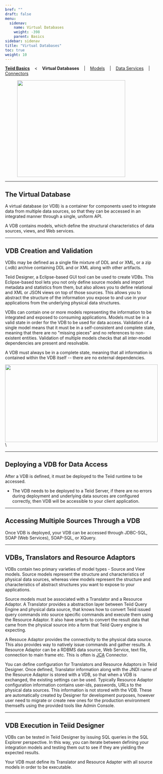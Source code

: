 ```yaml
---
bref: ""
draft: false
menu:
  sidenav:
    name: Virtual Databases
    weight: -398
    parent: Basics
sidebar: sidenav
title: "Virtual Databases"
toc: true
weight: 10
---
```


[**Teiid Basics**](..) &nbsp;&nbsp; < &nbsp;&nbsp; **Virtual Databases** &nbsp;&nbsp; | &nbsp;&nbsp; [Models](../models) &nbsp;&nbsp; | &nbsp;&nbsp; [Data Services](../dataservices) &nbsp;&nbsp; | &nbsp;&nbsp; [Connectors](../connectors)

<div>
<img width="356" height="319" src="http://static.jboss.org/teiid/images/teiid-vdbinternals.png" frameborder="2" hspace="40" ></img>
</div>

---
## The Virtual Database

A virtual database (or VDB) is a container for components used to integrate data from multiple data sources, so that they can be accessed in an integrated manner through a single, uniform API.  

A VDB contains models, which define the structural characteristics of data sources, views, and Web services.


---
## VDB Creation and Validation

VDBs may be defined as a single file mixture of DDL and or XML, or a zip (.vdb) archive containing DDL and or XML along with other artifacts.

Teiid Designer, a Eclipse-based GUI tool can be used to create VDBs. This Eclipse-based tool lets you not only define source models and import metadata and statistics from them, but also allows you to define relational and XML or JSON views on top of those sources. This allows you to abstract the structure of the information you expose to and use in your applications from the underlying physical data structures.

VDBs can contain one or more models representing the information to be integrated and exposed to consuming applications. Models must be in a valid state in order for the VDB to be used for data access. Validation of a single model means that it must be in a self-consistent and complete state, meaning that there are no "missing pieces" and no references to non-existent entities. Validation of multiple models checks that all inter-model dependencies are present and resolvable.

A VDB must always be in a complete state, meaning that all information is contained within the VDB itself -- there are no external dependencies.
<div>
<img width="503" height="256" src="http://static.jboss.org/teiid/images/teiid-queryengine.png" frameborder="2" ></img>
</div>\

---
## Deploying a VDB for Data Access

After a VDB is defined, it must be deployed to the Teiid runtime to be accessed. 

*   The VDB needs to be deployed to a Teiid Server, if there are no errors during deployment and underlying data sources are configured correctly, then VDB will be accessible to your client application.

---
## Accessing Multiple Sources Through a VDB

Once VDB is deployed, your VDB can be accessed through JDBC-SQL, SOAP (Web Services), SOAP-SQL, or XQuery.

---
## VDBs, Translators and Resource Adaptors


VDBs contain two primary varieties of model types - Source and View models. Source models represent the structure and characteristics of physical data sources, whereas view models represent the structure and characteristics of abstract structures you want to expose to your applications.

Source models must be associated with a Translator and a Resource Adaptor. A Translator provides a abstraction layer between Teiid Query Engine and physical data source, that knows how to convert Teiid issued query commands into source specific commands and execute them using the Resource Adaptor. It also have smarts to convert the result data that came from the physical source into a form that Teiid Query engine is expecting.

A Resouce Adaptor provides the connectivity to the physical data source. This also provides way to natively issue commands and gather results. A Resource Adaptor can be a RDBMS data source, Web Service, text file, connection to main frame etc. This is often is [JCA](http://java.sun.com/j2ee/connector/) Connector.

You can define configuration for Translators and Resource Adaptors in Teiid Designer.  Once defined, Translator information along with the JNDI name of the Resource Adaptor is stored with a VDB, so that when a VDB is exchanged, the existing settings can be used.
Typically Resource Adaptor configuration information contains user-ids, passwords, URLs to the physical data sources. This information is not stored with the VDB. These are automatically created by Designer for development purposes, however user need to migrate or create new ones for the production environment themselfs using the provided tools like Admin Console.

---
## VDB Execution in Teiid Designer

VDBs can be tested in Teiid Designer by issuing SQL queries in the SQL Explorer perspective. In this way, you can iterate between defining your integration models and testing them out to see if they are yielding the expected results.

Your VDB must define its Translator and Resource Adapter with all source models in order to be executable.





